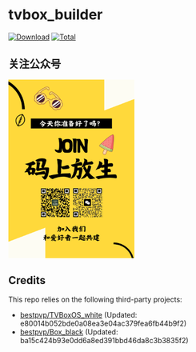 # tvbox_builder
[![Download](https://img.shields.io/github/v/release/bestpvp/tvbox_builder?color=orange&logoColor=orange&label=Download&logo=DocuSign)](https://github.com/bestpvp/tvbox_builder/releases/latest) 
[![Total](https://shields.io/github/downloads/bestpvp/tvbox_builder/total?logo=Bookmeter&label=Counts&logoColor=yellow&color=yellow)](https://github.com/bestpvp/tvbox_builder/releases)

## 关注公众号
<img src=./join.PNG style="width:50%;" />

## Credits
This repo relies on the following third-party projects:
- [bestpvp/TVBoxOS_white](https://github.com/bestpvp/TVBoxOS_white) (Updated: e80014b052bde0a08ea3e04ac379fea6fb44b9f2)
- [bestpvp/Box_black](https://github.com/bestpvp/Box_black) (Updated: ba15c424b93e0dd6a8ed391bbd46da8c3b3835f2)
